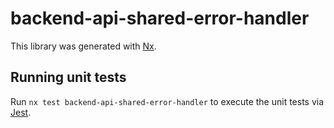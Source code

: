 # backend-api-shared-error-handler

This library was generated with [Nx](https://nx.dev).

## Running unit tests

Run `nx test backend-api-shared-error-handler` to execute the unit tests via [Jest](https://jestjs.io).
